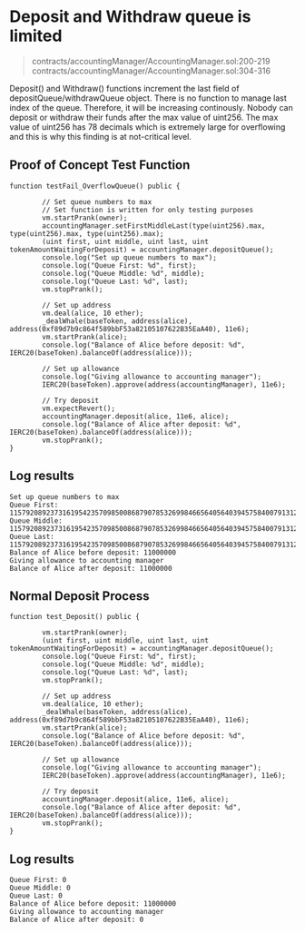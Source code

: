 # Deposit and Withdraw queue is limited

> contracts/accountingManager/AccountingManager.sol:200-219 
> contracts/accountingManager/AccountingManager.sol:304-316


Deposit() and Withdraw() functions increment the last field of depositQueue/withdrawQueue object. There is no function to manage last index of the queue. Therefore, it will be increasing continously. Nobody can deposit or withdraw their funds after the max value of uint256. The max value of uint256 has 78 decimals which is extremely large for overflowing and this is why this finding is at not-critical level.

## Proof of Concept Test Function

```solidity
function testFail_OverflowQueue() public {

        // Set queue numbers to max
        // Set function is written for only testing purposes
        vm.startPrank(owner);
        accountingManager.setFirstMiddleLast(type(uint256).max, type(uint256).max, type(uint256).max);
        (uint first, uint middle, uint last, uint tokenAmountWaitingForDeposit) = accountingManager.depositQueue();
        console.log("Set up queue numbers to max");
        console.log("Queue First: %d", first);
        console.log("Queue Middle: %d", middle);
        console.log("Queue Last: %d", last);
        vm.stopPrank();

        // Set up address
        vm.deal(alice, 10 ether);
        _dealWhale(baseToken, address(alice), address(0xf89d7b9c864f589bbF53a82105107622B35EaA40), 11e6);
        vm.startPrank(alice);
        console.log("Balance of Alice before deposit: %d", IERC20(baseToken).balanceOf(address(alice)));
        
        // Set up allowance
        console.log("Giving allowance to accounting manager");
        IERC20(baseToken).approve(address(accountingManager), 11e6);
        
        // Try deposit
        vm.expectRevert();
        accountingManager.deposit(alice, 11e6, alice);
        console.log("Balance of Alice after deposit: %d", IERC20(baseToken).balanceOf(address(alice)));
        vm.stopPrank();
}
```

## Log results

```terminal
Set up queue numbers to max
Queue First: 115792089237316195423570985008687907853269984665640564039457584007913129639935
Queue Middle: 115792089237316195423570985008687907853269984665640564039457584007913129639935
Queue Last: 115792089237316195423570985008687907853269984665640564039457584007913129639935
Balance of Alice before deposit: 11000000
Giving allowance to accounting manager
Balance of Alice after deposit: 11000000
```

## Normal Deposit Process

```solidity
function test_Deposit() public {

        vm.startPrank(owner);
        (uint first, uint middle, uint last, uint tokenAmountWaitingForDeposit) = accountingManager.depositQueue();
        console.log("Queue First: %d", first);
        console.log("Queue Middle: %d", middle);
        console.log("Queue Last: %d", last);
        vm.stopPrank();

        // Set up address
        vm.deal(alice, 10 ether);
        _dealWhale(baseToken, address(alice), address(0xf89d7b9c864f589bbF53a82105107622B35EaA40), 11e6);
        vm.startPrank(alice);
        console.log("Balance of Alice before deposit: %d", IERC20(baseToken).balanceOf(address(alice)));
        
        // Set up allowance
        console.log("Giving allowance to accounting manager");
        IERC20(baseToken).approve(address(accountingManager), 11e6);
        
        // Try deposit
        accountingManager.deposit(alice, 11e6, alice);
        console.log("Balance of Alice after deposit: %d", IERC20(baseToken).balanceOf(address(alice)));
        vm.stopPrank();
}
```

## Log results

```terminal
Queue First: 0
Queue Middle: 0
Queue Last: 0
Balance of Alice before deposit: 11000000
Giving allowance to accounting manager
Balance of Alice after deposit: 0
```